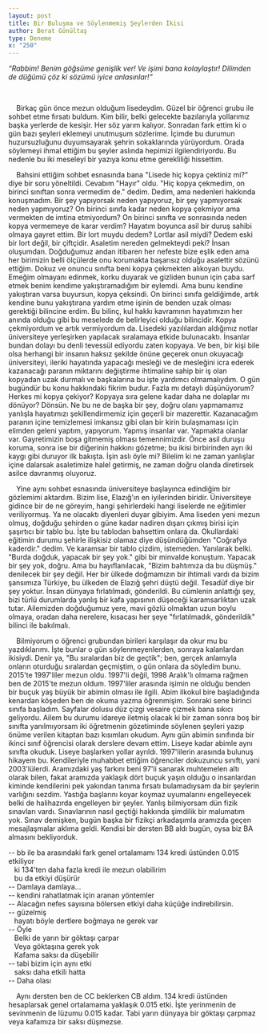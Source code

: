 ```yaml
---
layout: post
title: Bir Buluşma ve Söylenmemiş Şeylerden İkisi
author: Berat Gönültaş
type: Deneme
x: "250"
---
```


_“Rabbim! Benim göğsüme genişlik ver! Ve işimi bana kolaylaştır! Dilimden de düğümü çöz ki sözümü iyice anlasınlar!”_


<br/>

&nbsp;&nbsp;&nbsp;&nbsp;Birkaç gün önce mezun olduğum lisedeydim. Güzel bir öğrenci grubu ile sohbet etme fırsatı buldum. Kim bilir, belki gelecekte bazılarıyla yollarımız başka yerlerde de kesişir. Her söz yarım kalıyor. Sonradan fark ettim ki o gün bazı şeyleri eklemeyi unutmuşum sözlerime. İçimde bu durumun huzursuzluğunu duyumsayarak şehrin sokaklarında yürüyordum. Orada söylemeyi ihmal ettiğim bu şeyler aslında hepimizi ilgilendiriyordu. Bu nedenle bu iki meseleyi bir yazıya konu etme gerekliliği hissettim.

&nbsp;&nbsp;&nbsp;&nbsp;Bahsini ettiğim sohbet esnasında bana "Lisede hiç kopya çektiniz mi?" diye bir soru yöneltildi. Cevabım "Hayır" oldu. "Hiç kopya çekmedim, on birinci sınıftan sonra vermedim de." dedim. Dedim, ama nedenleri hakkında konuşmadım. Bir şey yapıyorsak neden yapıyoruz, bir şey yapmıyorsak neden yapmıyoruz? On birinci sınıfa kadar neden kopya çekmiyor ama vermekten de imtina etmiyordum? On birinci sınıfta ve sonrasında neden kopya vermemeye de karar verdim? Hayatım boyunca asil bir duruş sahibi olmaya gayret ettim. Bir lort muydu dedem? Lortlar asil miydi? Dedem eski bir lort değil, bir çiftçidir. Asaletim nereden gelmekteydi peki? İnsan oluşumdan. Doğduğumuz andan itibaren her nefeste bize eşlik eden ama her birimizin belli ölçülerde onu korumakta başarısız olduğu asalettir sözünü ettiğim. Dokuz ve onuncu sınıfta beni kopya çekmekten alıkoyan buydu. Emeğim olmayanı edinmek, korku duyarak ve gizliden bunun için çaba sarf etmek benim kendime yakıştıramadığım bir eylemdi. Ama bunu kendine yakıştıran varsa buyursun, kopya çeksindi. On birinci sınıfa geldiğimde, artık kendine bunu yakıştırana yardım etme işinin de benden uzak olması gerektiği bilincine erdim. Bu bilinç, kul hakkı kavramının hayatımızın her anında olduğu gibi bu meselede de belirleyici olduğu bilincidir. Kopya çekmiyordum ve artık vermiyordum da. Lisedeki yazılılardan aldığımız notlar üniversiteye yerleşirken yapılacak sıralamaya etkide bulunacaktı. İnsanlar bundan dolayı bu denli tevessül ediyordu zaten kopyaya. Ve ben, bir kişi bile olsa herhangi bir insanın haksız şekilde önüne geçerek onun okuyacağı üniversiteyi, ileriki hayatında yapacağı mesleği ve de mesleğini icra ederek kazanacağı paranın miktarını değiştirme ihtimaline sahip bir iş olan kopyadan uzak durmalı ve başkalarına bu işte yardımcı olmamalıydım. O gün bugündür bu konu hakkındaki fikrim budur. Fazla mı detaylı düşünüyorum? Herkes mi kopya çekiyor? Kopyaya sıra gelene kadar daha ne dolaplar mı dönüyor? Dönsün. Ne bu ne de başka bir şey, doğru olanı yapmamamız yanlışla hayatımızı şekillendirmemiz için geçerli bir mazerettir. Kazanacağım paranın içine temizlemesi imkansız gibi olan bir kirin bulaşmaması için elimden geleni yaptım, yapıyorum. Yapmış insanlar var. Yapmakta olanlar var. Gayretimizin boşa gitmemiş olması temennimizdir. Önce asil duruşu koruma, sonra ise bir diğerinin hakkını gözetme; bu ikisi birbirinden ayrı iki kaygı gibi duruyor ilk bakışta. İşin aslı öyle mi? Bilelim ki ne zaman yanlışlar içine dalarsak asaletimize halel getirmiş, ne zaman doğru olanda diretirsek asilce davranmış oluyoruz.

&nbsp;&nbsp;&nbsp;&nbsp;Yine aynı sohbet esnasında üniversiteye başlayınca edindiğim bir gözlemimi aktardım. Bizim lise, Elazığ'ın en iyilerinden biridir. Üniversiteye gidince bir de ne göreyim, hangi şehirlerdeki hangi liselerde ne eğitimler veriliyormuş. Ya ne olacaktı diyenleri duyar gibiyim. Ama liseden yeni mezun olmuş, doğduğu şehirden o güne kadar nadiren dışarı çıkmış birisi için şaşırtıcı bir tablo bu. İşte bu tablodan bahsettim onlara da. Okullardaki eğitimin durumu şehirle ilişkisiz olamaz diye düşündüğümden "Coğrafya kaderdir." dedim. Ve karamsar bir tablo çizdim, istemeden. Yanılarak belki. "Burda doğduk, yapacak bir şey yok." gibi bir minvalde konuştum. Yapacak bir şey yok, doğru. Ama bu hayıflanılacak, "Bizim bahtımıza da bu düşmüş." denilecek bir şey değil. Her bir ülkede doğmamızın bir ihtimali vardı da bizim şansımıza Türkiye, bu ülkeden de Elazığ şehri düştü değil. Tesadüf diye bir şey yoktur. İnsan dünyaya fırlatılmadı, gönderildi. Bu cümlenin anlattığı şey, bizi türlü durumlarda yanlış bir kafa yapısının düşeceği karamsarlıktan uzak tutar. Ailemizden doğduğumuz yere, mavi gözlü olmaktan uzun boylu olmaya, oradan daha nerelere, kısacası her şeye "fırlatılmadık, gönderildik" bilinci ile bakılmalı.

&nbsp;&nbsp;&nbsp;&nbsp;Bilmiyorum o öğrenci grubundan birileri karşılaşır da okur mu bu yazdıklarımı. İşte bunlar o gün söylenmeyenlerden, sonraya kalanlardan ikisiydi. Denir ya, "Bu sıralardan biz de geçtik"; ben, gerçek anlamıyla onların oturduğu sıralardan geçmiştim, o gün onlara da söyledim bunu. 2015'te 1997'liler mezun oldu. 1997'li değil, 1998 Aralık'lı olmama rağmen ben de 2015'te mezun oldum. 1997'liler arasında işimin ne olduğu benden bir buçuk yaş büyük bir abimin olması ile ilgili. Abim ilkokul bire başladığında kenardan köşeden ben de okuma yazma öğrenmişim. Sonraki sene birinci sınıfa başladım. Sayfalar dolusu düz çizgi vesaire çizmek bana sıkıcı geliyordu. Ailem bu durumu idareye iletmiş olacak ki bir zaman sonra boş bir sınıfta yanılmıyorsam iki öğretmenin gözetiminde söylenen şeyleri yazıp önüme verilen kitaptan bazı kısımları okudum. Aynı gün abimin sınıfında bir ikinci sınıf öğrencisi olarak derslere devam ettim. Liseye kadar abimle aynı sınıfta okuduk. Liseye başlarken yollar ayrıldı. 1997'lilerin arasında bulunuş hikayem bu. Kendileriyle muhabbet ettiğim öğrenciler dokuzuncu sınıftı, yani 2003'lülerdi. Aramızdaki yaş farkını beni 97'li sanarak muhtemelen altı olarak bilen, fakat aramızda yaklaşık dört buçuk yaşın olduğu o insanlardan kiminde kendilerini pek yakından tanıma fırsatı bulamadıysam da bir şeylerin varlığını sezdim. Yastığa başlarını koyar koymaz uyumalarını engelleyecek belki de halihazırda engelleyen bir şeyler. Yanlış bilmiyorsam dün fizik sınavları vardı. Sınavlarının nasıl geçtiği hakkında şimdilik bir malumatım yok. Sınav demişken, bugün başka bir fizikçi arkadaşımla aramızda geçen mesajlaşmalar aklıma geldi. Kendisi bir dersten BB aldı bugün, oysa biz BA almasını bekliyorduk.

-- bb ile ba arasındaki fark genel ortalamamı 134 kredi üstünden 0.015 etkiliyor  
  &nbsp;&nbsp; ki 134'ten daha fazla kredi ile mezun olabilirim  
  &nbsp;&nbsp; bu da etkiyi düşürür  
-- Damlaya damlaya...  
-- kendini rahatlatmak için aranan yöntemler  
-- Alacağın nefes sayısına bölersen etkiyi daha küçüğe indirebilirsin.  
-- güzelmiş  
  &nbsp;&nbsp; hayatı böyle dertlere boğmaya ne gerek var  
-- Öyle  
  &nbsp;&nbsp; Belki de yarın bir göktaşı çarpar  
  &nbsp;&nbsp; Veya göktaşına gerek yok  
  &nbsp;&nbsp; Kafama saksı da düşebilir  
-- tabi bizim için aynı etki  
  &nbsp;&nbsp; saksı daha etkili hatta  
-- Daha olası  

&nbsp;&nbsp;&nbsp;&nbsp;Aynı dersten ben de CC beklerken CB aldım. 134 kredi üstünden hesaplarsak genel ortalamama yaklaşık 0.015 etki. İşte yerinmenin de sevinmenin de lüzumu 0.015 kadar. Tabi yarın dünyaya bir göktaşı çarpmaz veya kafamıza bir saksı düşmezse.
